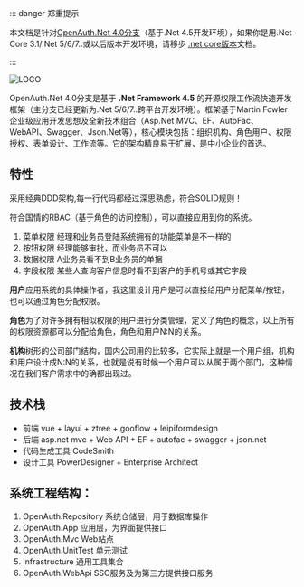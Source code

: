 ::: danger 郑重提示 

本文档是针对[OpenAuth.Net 4.0分支](https://gitee.com/yubaolee/OpenAuth.Net/tree/4.0/)（基于.Net 4.5开发环境），如果你是用.Net Core 3.1/.Net 5/6/7..或以后版本开发环境，请移步 [.net core版本](/core)文档。

:::

![LOGO](https://gitee.com/uploads/images/2018/0425/163228_7077c3fd_362401.png "1.png")

OpenAuth.Net 4.0分支是基于 **.Net Framework 4.5** 的开源权限工作流快速开发框架（主分支已经更新为.Net 5/6/7..跨平台开发环境）。框架基于Martin Fowler企业级应用开发思想及全新技术组合（Asp.Net MVC、EF、AutoFac、WebAPI、Swagger、Json.Net等），核心模块包括：组织机构、角色用户、权限授权、表单设计、工作流等。它的架构精良易于扩展，是中小企业的首选。

## 特性

采用经典DDD架构,每一行代码都经过深思熟虑，符合SOLID规则！

符合国情的RBAC（基于角色的访问控制），可以直接应用到你的系统。

1. 菜单权限  经理和业务员登陆系统拥有的功能菜单是不一样的
1. 按钮权限  经理能够审批，而业务员不可以
1. 数据权限  A业务员看不到B业务员的单据
1. 字段权限  某些人查询客户信息时看不到客户的手机号或其它字段

**用户**应用系统的具体操作者，我这里设计用户是可以直接给用户分配菜单/按钮，也可以通过角色分配权限。

**角色**为了对许多拥有相似权限的用户进行分类管理，定义了角色的概念，以上所有的权限资源都可以分配给角色，角色和用户N:N的关系。

**机构**树形的公司部门结构，国内公司用的比较多，它实际上就是一个用户组，机构和用户设计成N:N的关系，也就是说有时候一个用户可以从属于两个部门，这种情况在我们客户需求中的确都出现过。

## 技术栈
* 前端 vue + layui + ztree + gooflow + leipiformdesign
* 后端 asp.net mvc + Web API + EF + autofac + swagger + json.net
* 代码生成工具 CodeSmith
* 设计工具 PowerDesigner + Enterprise Architect

## 系统工程结构：
1. OpenAuth.Repository 系统仓储层，用于数据库操作
1. OpenAuth.App 应用层，为界面提供接口
1. OpenAuth.Mvc Web站点
1. OpenAuth.UnitTest 单元测试
1. Infrastructure 通用工具集合
1. OpenAuth.WebApi SSO服务及为第三方提供接口服务


